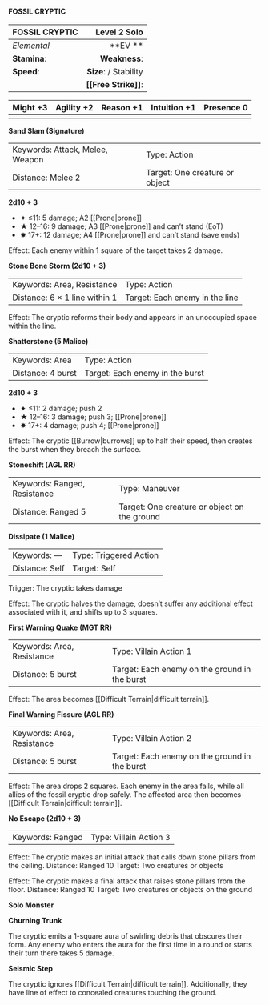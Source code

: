 #### FOSSIL CRYPTIC

| FOSSIL CRYPTIC |       **Level 2 Solo** |
| :------------- | ---------------------: |
| *Elemental*    |            \*\*EV \*\* |
| **Stamina**:   |          **Weakness**: |
| **Speed**:     | **Size**:  / Stability |
|                |   **[[Free Strike]]**: |

| **Might** +3 | **Agility** +2 | **Reason** +1 | **Intuition** +1 | **Presence** 0 |
| ------------ | -------------- | ------------- | ---------------- | -------------- |
|              |                |               |                  |                |

**Sand Slam (Signature)**

|                                 |                                |
| :------------------------------ | :----------------------------- |
| Keywords: Attack, Melee, Weapon | Type: Action                   |
| Distance: Melee 2               | Target: One creature or object |

**2d10 + 3**

- ✦ ≤11: 5 damage; A2 [[Prone|prone]]
- ★ 12–16: 9 damage; A3 [[Prone|prone]] and can’t stand (EoT)
- ✸ 17+: 12 damage; A4 [[Prone|prone]] and can’t stand (save ends)

Effect: Each enemy within 1 square of the target takes 2 damage.

**Stone Bone Storm (2d10 + 3)**

|                               |                                |
| :---------------------------- | :----------------------------- |
| Keywords: Area, Resistance    | Type: Action                   |
| Distance: 6 × 1 line within 1 | Target: Each enemy in the line |

Effect: The cryptic reforms their body and appears in an unoccupied space within the line.

**Shatterstone (5 Malice)**

|                   |                                 |
| :---------------- | :------------------------------ |
| Keywords: Area    | Type: Action                    |
| Distance: 4 burst | Target: Each enemy in the burst |

**2d10 + 3**

- ✦ ≤11: 2 damage; push 2
- ★ 12–16: 3 damage; push 3; [[Prone|prone]]
- ✸ 17+: 4 damage; push 4; [[Prone|prone]]

Effect: The cryptic [[Burrow|burrows]] up to half their speed, then creates the burst when they breach the surface.

**Stoneshift (AGL RR)**

|                              |                                              |
| :--------------------------- | :------------------------------------------- |
| Keywords: Ranged, Resistance | Type: Maneuver                               |
| Distance: Ranged 5           | Target: One creature or object on the ground |

**Dissipate (1 Malice)**

|                |                        |
| :------------- | :--------------------- |
| Keywords: —    | Type: Triggered Action |
| Distance: Self | Target: Self           |

Trigger: The cryptic takes damage

Effect: The cryptic halves the damage, doesn’t suffer any additional effect associated with it, and shifts up to 3 squares.

**First Warning Quake (MGT RR)**

|                            |                                               |
| :------------------------- | :-------------------------------------------- |
| Keywords: Area, Resistance | Type: Villain Action 1                        |
| Distance: 5 burst          | Target: Each enemy on the ground in the burst |

Effect: The area becomes [[Difficult Terrain|difficult terrain]].

**Final Warning Fissure (AGL RR)**

|                            |                                               |
| :------------------------- | :-------------------------------------------- |
| Keywords: Area, Resistance | Type: Villain Action 2                        |
| Distance: 5 burst          | Target: Each enemy on the ground in the burst |

Effect: The area drops 2 squares. Each enemy in the area falls, while all allies of the fossil cryptic drop safely. The affected area then becomes [[Difficult Terrain|difficult terrain]].

**No Escape (2d10 + 3)**

|                  |                        |
| :--------------- | :--------------------- |
| Keywords: Ranged | Type: Villain Action 3 |

Effect: The cryptic makes an initial attack that calls down stone pillars from the ceiling. Distance: Ranged 10 Target: Two creatures or objects

Effect: The cryptic makes a final attack that raises stone pillars from the floor. Distance: Ranged 10 Target: Two creatures or objects on the ground

**Solo Monster**

**Churning Trunk**

The cryptic emits a 1-square aura of swirling debris that obscures their form. Any enemy who enters the aura for the first time in a round or starts their turn there takes 5 damage.

**Seismic Step**

The cryptic ignores [[Difficult Terrain|difficult terrain]]. Additionally, they have line of effect to concealed creatures touching the ground.

